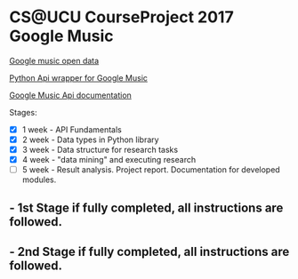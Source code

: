 # CS@UCU CourseProject 2017 Google Music

[Google music open data](http://music.google.com/)

[Python Api wrapper for Google Music](http://code.google.com/p/pymaps/)

[Google Music Api documentation](https://developers.google.com/sheets/)


Stages:
- [X] 1 week - API Fundamentals
- [X] 2 week - Data types in Python library
- [X] 3 week - Data structure for research tasks
- [X] 4 week - "data mining" and executing research
- [ ] 5 week - Result analysis. Project report. Documentation for developed modules.

## - 1st Stage if fully completed, all instructions are followed.
## - 2nd Stage if fully completed, all instructions are followed.

